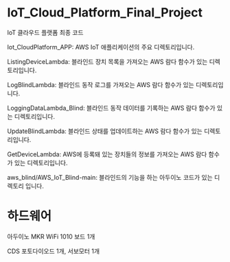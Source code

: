 # IoT_Cloud_Platform_Final_Project
IoT 클라우드 플랫폼 최종 코드

Iot_CloudPlatform_APP: AWS IoT 애플리케이션의 주요 디렉토리입니다.

ListingDeviceLambda: 블라인드 장치 목록을 가져오는 AWS 람다 함수가 있는 디렉토리입니다.

LogBlindLambda: 블라인드 동작 로그를 가져오는 AWS 람다 함수가 있는 디렉토리입니다.

LoggingDataLambda_Blind: 블라인드 동작 데이터를 기록하는 AWS 람다 함수가 있는 디렉토리입니다.

UpdateBlindLambda: 블라인드 상태를 업데이트하는 AWS 람다 함수가 있는 디렉토리입니다.

GetDeviceLambda: AWS에 등록돼 있는 장치들의 정보를 가져오는 AWS 람다 함수가 있는 디렉토리입니다.

aws_blind/AWS_IoT_Blind-main: 블라인드의 기능을 하는 아두이노 코드가 있는 디렉토리 입니다.

# 하드웨어
아두이노 MKR WiFi 1010 보드 1개

CDS 포토다이오드 1개, 서보모터 1개

